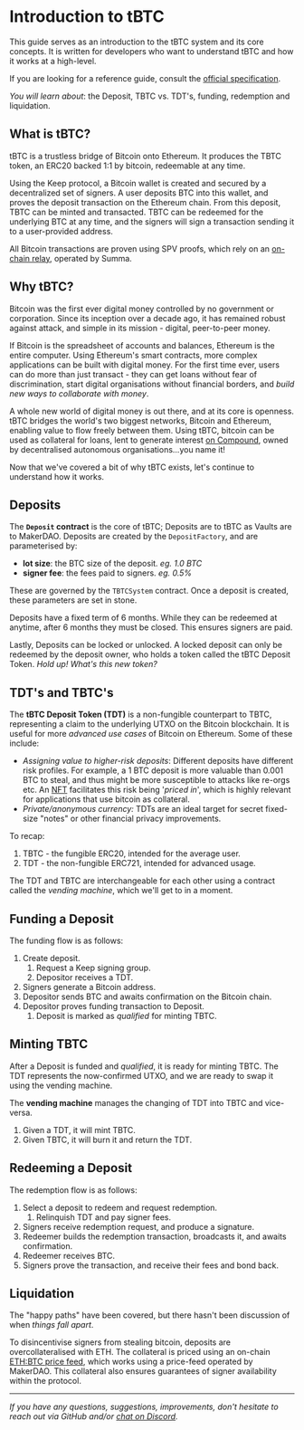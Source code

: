 # Introduction to tBTC

This guide serves as an introduction to the tBTC system and its core concepts. It is written for developers who want to understand tBTC and how it works at a high-level.

If you are looking for a reference guide, consult the [official specification](http://docs.keep.network/tbtc/).

*You will learn about*: the Deposit, TBTC vs. TDT's, funding, redemption and liquidation.

## What is tBTC?

tBTC is a trustless bridge of Bitcoin onto Ethereum. It produces the TBTC token, an ERC20 backed 1:1 by bitcoin, redeemable at any time. 

Using the Keep protocol, a Bitcoin wallet is created and secured by a decentralized set of signers. A user deposits BTC into this wallet, and proves the deposit transaction on the Ethereum chain. From this deposit, TBTC can be minted and transacted. TBTC can be redeemed for the underlying BTC at any time, and the signers will sign a transaction sending it to a user-provided address.

All Bitcoin transactions are proven using SPV proofs, which rely on an [on-chain relay](https://github.com/summa-tx/relays), operated by Summa.

## Why tBTC?

Bitcoin was the first ever digital money controlled by no government or corporation. Since its inception over a decade ago, it has remained robust against attack, and simple in its mission - digital, peer-to-peer money.

If Bitcoin is the spreadsheet of accounts and balances, Ethereum is the entire computer. Using Ethereum's smart contracts, more complex applications can be built with digital money. For the first time ever, users can do more than just transact - they can get loans without fear of discrimination, start digital organisations without financial borders, and *build new ways to collaborate with money*. 

A whole new world of digital money is out there, and at its core is openness. tBTC bridges the world's two biggest networks, Bitcoin and Ethereum, enabling value to flow freely between them. Using tBTC, bitcoin can be used as collateral for loans, lent to generate interest [on Compound](https://compound.finance/), owned by decentralised autonomous organisations...you name it!

Now that we've covered a bit of why tBTC exists, let's continue to understand how it works.

## Deposits 

The **`Deposit` contract** is the core of tBTC; Deposits are to tBTC as Vaults are to MakerDAO. Deposits are created by the `DepositFactory`, and are parameterised by:

* **lot size**: the BTC size of the deposit. *eg. 1.0 BTC*
* **signer fee**: the fees paid to signers. *eg. 0.5%*

These are governed by the `TBTCSystem` contract. Once a deposit is created, these parameters are set in stone.

Deposits have a fixed term of 6 months. While they can be redeemed at anytime, after 6 months they must be closed. This ensures signers are paid.

Lastly, Deposits can be locked or unlocked. A locked deposit can only be redeemed by the deposit owner, who holds a token called the tBTC Deposit Token. *Hold up! What's this new token?*

## TDT's and TBTC's

The **tBTC Deposit Token (TDT)** is a non-fungible counterpart to TBTC, representing a claim to the underlying UTXO on the Bitcoin blockchain. It is useful for more *advanced use cases* of Bitcoin on Ethereum. Some of these include:

* *Assigning value to higher-risk deposits*: Different deposits have different risk profiles. For example, a 1 BTC deposit is more valuable than 0.001 BTC to steal, and thus might be more susceptible to attacks like re-orgs etc. An [NFT](https://en.wikipedia.org/wiki/Non-fungible_token) facilitates this risk being '*priced in*', which is highly relevant for applications that use bitcoin as collateral.
* *Private/anonymous currency:* TDTs are an ideal target for secret fixed-size "notes" or other financial privacy improvements.

To recap:

1. TBTC - the fungible ERC20, intended for the average user.
2. TDT - the non-fungible ERC721, intended for advanced usage.

The TDT and TBTC are interchangeable for each other using a contract called the *vending machine*, which we'll get to in a moment. 

## Funding a Deposit

The funding flow is as follows:

1. Create deposit.
   1. Request a Keep signing group.
   2. Depositor receives a TDT.
2. Signers generate a Bitcoin address.
3. Depositor sends BTC and awaits confirmation on the Bitcoin chain.
4. Depositor proves funding transaction to Deposit.
   1. Deposit is marked as *qualified* for minting TBTC.

## Minting TBTC

After a Deposit is funded and *qualified*, it is ready for minting TBTC. The TDT represents the now-confirmed UTXO, and we are ready to swap it using the vending machine.

The **vending machine** manages the changing of TDT into TBTC and vice-versa. 

1. Given a TDT, it will mint TBTC.
2. Given TBTC, it will burn it and return the TDT.

## Redeeming a Deposit

The redemption flow is as follows:

1. Select a deposit to redeem and request redemption.
   1. Relinquish TDT and pay signer fees.
2. Signers receive redemption request, and produce a signature.
3. Redeemer builds the redemption transaction, broadcasts it, and awaits confirmation.
4. Redeemer receives BTC.
5. Signers prove the transaction, and receive their fees and bond back.

## Liquidation

The "happy paths" have been covered, but there hasn't been discussion of when *things fall apart*. 

To disincentivise signers from stealing bitcoin, deposits are overcollateralised with ETH. The collateral is priced using an on-chain [ETH:BTC price feed](../solidity/contracts/price-feed/SatWeiPriceFeed.sol), which works using a price-feed operated by MakerDAO. This collateral also ensures  guarantees of signer availability within the protocol.

---

*If you have any questions, suggestions, improvements, don't hesitate to reach out via GitHub and/or [chat on Discord](https://discord.gg/4R6RGFf).*
